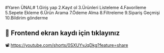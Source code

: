 #Yaren ÜNAL#
1.Giriş yap
2.Kayıt ol
3.Ürünleri Listeleme 
4.Favorileme 
5.Sepete Ekleme 
6.Ürün Arama 
7.Ödeme Alma 
8.Filtreleme 
9.Sipariş Geçmişi 
10.Bildirim gönderme 

## 🎥 Frontend ekran kaydı için tıklayınız

📽️ https://youtube.com/shorts/0SXUYvJqDkg?feature=share
